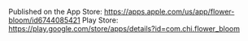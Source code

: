 Published on the App Store: https://apps.apple.com/us/app/flower-bloom/id6744085421
Play Store: https://play.google.com/store/apps/details?id=com.chi.flower_bloom

